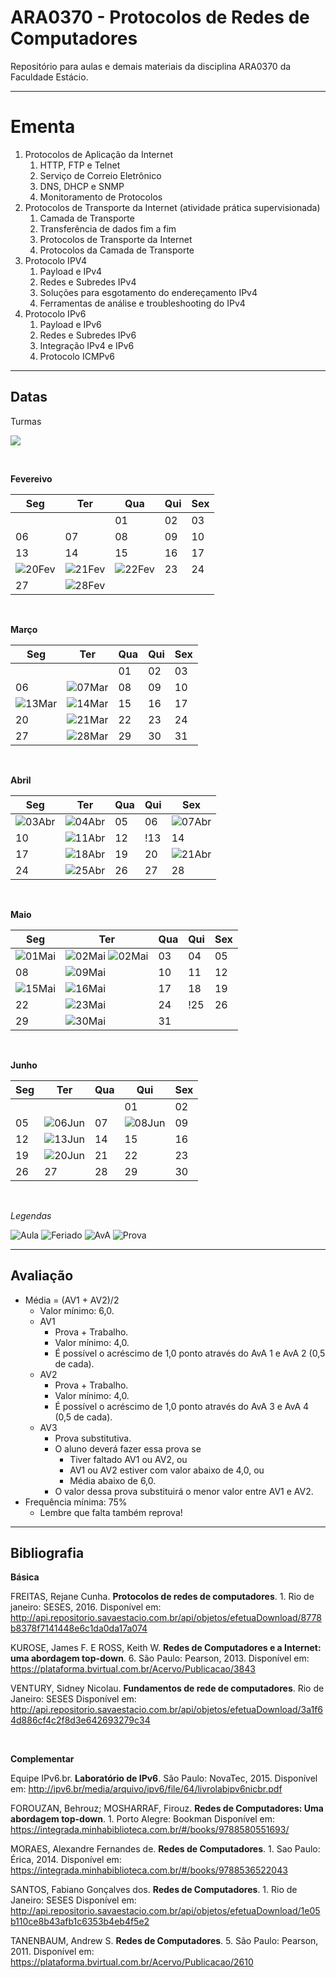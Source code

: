 # **ARA0370 - Protocolos de Redes de Computadores**

Repositório para aulas e demais materiais da disciplina ARA0370 da Faculdade Estácio.

-----

# **Ementa**

1. Protocolos de Aplicação da Internet
   1. HTTP, FTP e Telnet
   2. Serviço de Correio Eletrônico
   3. DNS, DHCP e SNMP
   4. Monitoramento de Protocolos
2. Protocolos de Transporte da Internet (atividade prática supervisionada)
   1. Camada de Transporte
   2. Transferência de dados fim a fim
   3. Protocolos de Transporte da Internet
   4. Protocolos da Camada de Transporte
3. Protocolo IPV4
   1. Payload e IPv4
   2. Redes e Subredes IPv4
   3. Soluções para esgotamento do endereçamento IPv4
   4. Ferramentas de análise e troubleshooting do IPv4
4. Protocolo IPv6
   1. Payload e IPv6
   2. Redes e Subredes IPv6
   3. Integração IPv4 e IPv6
   4. Protocolo ICMPv6

-----

## **Datas**

Turmas

![](https://img.shields.io/badge/Terça-3001-lightgrey)

<br />

**Fevereivo**

| Seg | Ter | Qua | Qui | Sex |
|---|---|---|---|---|
| | | 01 | 02 | 03 |
| 06 | 07 | 08 | 09 | 10 |
| 13 | 14 | 15 | 16 | 17 |
| ![20Fev](https://placehold.co/25/cornflowerblue/white?text=20) | ![21Fev](https://placehold.co/25/cornflowerblue/white?text=21) | ![22Fev](https://placehold.co/25/cornflowerblue/white?text=22) | 23 | 24 |
| 27 | ![28Fev](https://placehold.co/25/limegreen/white?text=28) | | | |

<br />

**Março**

| Seg | Ter | Qua | Qui | Sex |
|---|---|---|---|---|
|    |    | 01 | 02 | 03 |
| 06 | ![07Mar](https://placehold.co/25/limegreen/white?text=07) | 08 | 09 | 10 |
| ![13Mar](https://placehold.co/25/orange/white?text=13) | ![14Mar](https://placehold.co/25/limegreen/white?text=14) | 15 | 16 | 17 |
| 20 | ![21Mar](https://placehold.co/25/limegreen/white?text=21) | 22 | 23 | 24 |
| 27 | ![28Mar](https://placehold.co/25/limegreen/white?text=28) | 29 | 30 | 31 |

<br />

**Abril**

| Seg | Ter | Qua | Qui | Sex |
|---|---|---|---|---|
| ![03Abr](https://placehold.co/25/orange/white?text=03) | ![04Abr](https://placehold.co/25/limegreen/white?text=04) | 05 | 06 | ![07Abr](https://placehold.co/25/cornflowerblue/white?text=07) |
| 10 | ![11Abr](https://placehold.co/25/limegreen/white?text=11) | 12 | !13 | 14 |
| 17 | ![18Abr](https://placehold.co/25/limegreen/white?text=18) | 19 | 20 | ![21Abr](https://placehold.co/25/cornflowerblue/white?text=21) |
| 24 | ![25Abr](https://placehold.co/25/red/white?text=25) | 26 | 27 | 28 |

<br />

**Maio**

| Seg | Ter | Qua | Qui | Sex |
|---|---|---|---|---|
| ![01Mai](https://placehold.co/25/cornflowerblue/white?text=01) | ![02Mai](https://placehold.co/25/limegreen/white?text=02) ![02Mai](https://placehold.co/25/orange/white?text=02) | 03 | 04 | 05 |
| 08 | ![09Mai](https://placehold.co/25/limegreen/white?text=09) | 10 | 11 | 12 | 
| ![15Mai](https://placehold.co/25/orange/white?text=15) | ![16Mai](https://placehold.co/25/limegreen/white?text=16) | 17 | 18 | 19 |
| 22 | ![23Mai](https://placehold.co/25/limegreen/white?text=23) | 24 | !25 | 26 |
| 29 | ![30Mai](https://placehold.co/25/limegreen/white?text=30) | 31 |    |    |

<br />

**Junho**

| Seg | Ter | Qua | Qui | Sex |
|---|---|---|---|---|
|    |    |    | 01 | 02 |
| 05 | ![06Jun](https://placehold.co/25/red/white?text=06) | 07 | ![08Jun](https://placehold.co/25/cornflowerblue/white?text=08) | 09 |
| 12 | ![13Jun](https://placehold.co/25/limegreen/white?text=13) | 14 | 15 | 16 |
| 19 | ![20Jun](https://placehold.co/25/red/white?text=20) | 21 | 22 | 23 |
| 26 | 27 | 28 | 29 | 30 |

<br />

*Legendas*

![Aula](https://img.shields.io/badge/-Aula-limegreen?style=for-the-badge)
![Feriado](https://img.shields.io/badge/-Feriado-cornflowerblue?style=for-the-badge)
![AvA](https://img.shields.io/badge/-Avaliando_o_Aprendizado-orange?style=for-the-badge)
![Prova](https://img.shields.io/badge/-Prova-red?style=for-the-badge)

-----

## **Avaliação**

* Média = (AV1 + AV2)/2
  * Valor mínimo: 6,0.
  * AV1
    * Prova + Trabalho.
    * Valor mínimo: 4,0.
    * É possível o acréscimo de 1,0 ponto através do AvA 1 e AvA 2 (0,5 de cada).
  * AV2
    * Prova + Trabalho.
    * Valor mínimo: 4,0.
    * É possível o acréscimo de 1,0 ponto através do AvA 3 e AvA 4 (0,5 de cada).
  * AV3
    * Prova substitutiva.
    * O aluno deverá fazer essa prova se
      * Tiver faltado AV1 ou AV2, ou
      * AV1 ou AV2 estiver com valor abaixo de 4,0, ou
      * Média abaixo de 6,0.
    * O valor dessa prova substituirá o menor valor entre AV1 e AV2.
* Frequência mínima: 75%
  * Lembre que falta também reprova!

-----

## **Bibliografia**

**Básica**

FREITAS, Rejane Cunha. **Protocolos de redes de computadores**. 1. Rio de janeiro: SESES, 2016.
Disponível em: http://api.repositorio.savaestacio.com.br/api/objetos/efetuaDownload/8778b837­8f71­4144­8e6c­1da0da17a074

KUROSE, James F. E ROSS, Keith W. **Redes de Computadores e a Internet: uma abordagem top­-down**. 6. São Paulo: Pearson, 2013.
Disponível em: https://plataforma.bvirtual.com.br/Acervo/Publicacao/3843

VENTURY, Sidney Nicolau. **Fundamentos de rede de computadores**. Rio de Janeiro: SESES
Disponível em: http://api.repositorio.savaestacio.com.br/api/objetos/efetuaDownload/3a1f64d8­86cf­4c2f­8d3e­642693279c34

<br />

**Complementar**

Equipe IPv6.br. **Laboratório de IPv6**. São Paulo: NovaTec, 2015.
Disponível em: http://ipv6.br/media/arquivo/ipv6/file/64/livro­lab­ipv6­nicbr.pdf

FOROUZAN, Behrouz; MOSHARRAF, Firouz. **Redes de Computadores: Uma abordagem top­-down**. 1. Porto Alegre: Bookman
Disponível em: https://integrada.minhabiblioteca.com.br/#/books/9788580551693/

MORAES, Alexandre Fernandes de. **Redes de Computadores**. 1. Sao Paulo: Érica, 2014.
Disponível em: https://integrada.minhabiblioteca.com.br/#/books/9788536522043

SANTOS, Fabiano Gonçalves dos. **Redes de Computadores**. 1. Rio de Janeiro: SESES
Disponível em: http://api.repositorio.savaestacio.com.br/api/objetos/efetuaDownload/1e05b110­ce8b­43af­b1c6­353b4eb4f5e2

TANENBAUM, Andrew S. **Redes de Computadores**. 5. São Paulo: Pearson, 2011.
Disponível em: https://plataforma.bvirtual.com.br/Acervo/Publicacao/2610